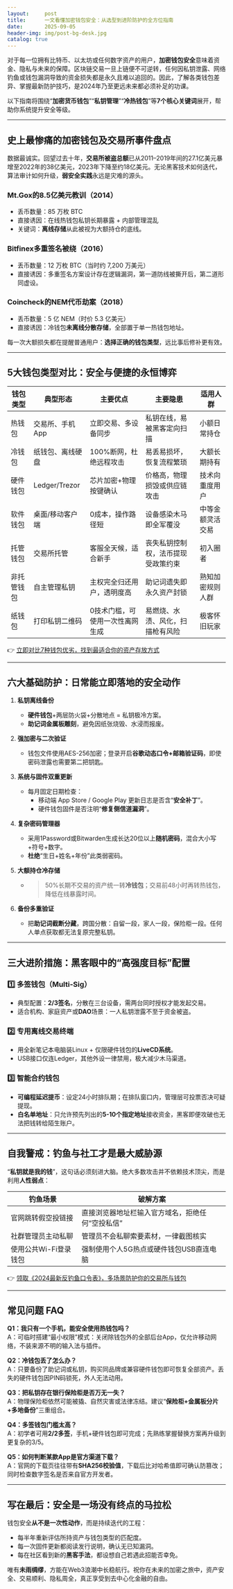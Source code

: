 ```yaml
---
layout:     post
title:      一文看懂加密钱包安全：从选型到进阶防护的全方位指南
date:       2025-09-05
header-img: img/post-bg-desk.jpg
catalog: true
---
```


对于每一位拥有比特币、以太坊或任何数字资产的用户，**加密钱包安全**意味着资金、隐私与未来的保障。区块链交易一旦上链便不可逆转，任何因私钥泄露、网络钓鱼或钱包漏洞导致的资金损失都是永久且难以追回的。因此，了解各类钱包差异、掌握最新防护技巧，是2024年乃至更远未来都必须补足的功课。

以下指南将围绕“**加密货币钱包**”“**私钥管理**”“**冷热钱包**”等**7个核心关键词**展开，帮助你系统提升安全等级。

---

## 史上最惨痛的加密钱包及交易所事件盘点

数据最诚实。回望过去十年，**交易所被盗总额**已从2011–2019年间的27.1亿美元暴增至2022年的38亿美元，2023年下降至约18亿美元。无论黑客技术如何迭代，算法审计如何升级，**弱安全实践**永远是灾难的源头。

### Mt.Gox的8.5亿美元教训（2014）
- 丢币数量：85 万枚 BTC
- 直接诱因：在线热钱包私钥长期暴露 + 内部管理混乱
- 关键词：**离线存储**从此被视为大额持仓的底线。

### Bitfinex多重签名被绕（2016）
- 丢币数量：12 万枚 BTC（当时约 7,200 万美元）
- 直接诱因：多重签名方案设计存在逻辑漏洞，第一道防线被撕开后，第二道形同虚设。

### Coincheck的NEM代币劫案（2018）
- 丢币数量：5 亿 NEM（时价 5.3 亿美元）
- 直接诱因：冷钱包**未离线分散存储**，全部置于单一热钱包地址。

每一次大额损失都在提醒普通用户：**选择正确的钱包类型**，远比事后修补更有效。

---

## 5大钱包类型对比：安全与便捷的永恒博弈

| 钱包类型   | 典型形态           | 主要优点                             | 主要隐患                               | 适用人群 |
| ---------- | ------------------ | ------------------------------------ | -------------------------------------- | -------- |
| 热钱包     | 交易所、手机App    | 立即交易、多设备同步                 | 私钥在线，易被黑客定向扫描             | 小额日常持仓 |
| 冷钱包     | 纸钱包、离线硬盘   | 100%断网，杜绝远程攻击               | 易丢易损坏，恢复流程繁琐               | 大额长期持有 |
| 硬件钱包   | Ledger/Trezor      | 芯片加密+物理按键确认                | 价格高，物理损毁或供应链攻击           | 技术向重度用户 |
| 软件钱包   | 桌面/移动客户端    | 0成本，操作路径短                    | 设备感染木马即全军覆没                 | 中等金额灵活交易 |
| 托管钱包   | 交易所托管         | 客服全天候，适合新手                 | 丧失私钥控制权，法币提现受政策约束     | 初入圈者 |
| 非托管钱包 | 自主管理私钥       | 主权完全归还用户，透明度高           | 助记词遗失即永久资产封锁               | 熟知加密规则人群 |
| 纸钱包     | 打印私钥二维码     | 0技术门槛，可使用一次性离网生成      | 易燃烧、水渍、风化，扫描枪有风险       | 极客怀旧玩家 |

👉 [立即对比7种钱包优劣，找到最适合你的资产存放方式](https://okxdog.com/)

---

## 六大基础防护：日常能立即落地的安全动作

1. **私钥离线备份**  
   - **硬件钱包**+两层防火袋+分散地点 = 私钥极冷方案。  
   - **助记词金属板雕刻**，避免因纸张烧毁、水浸而报废。

2. **强加密与二次验证**  
   - 钱包文件使用AES-256加密；登录开启**谷歌动态口令+邮箱验证码**，即使密码泄露也需要第二把钥匙。

3. **系统与固件双重更新**  
   - 每月固定日期检查：  
     - 移动端 App Store / Google Play 更新日志是否含“**安全补丁**”。  
     - 硬件钱包固件是否注明“**修复侧信道漏洞**”。

4. **复杂密码管理器**  
   - 采用1Password或Bitwarden生成长达20位以上**随机密码**，混合大小写+符号+数字。  
   - **杜绝**“生日+姓名+年份”此类弱密码。

5. **大额持仓冷存储**  
   - >50%长期不交易的资产统一转**冷钱包**；交易前48小时再转热钱包，降低在线暴露时间。

6. **备份多重验证**  
   - 把**助记词截断分藏**，跨国分散：自留一段，家人一段，保险柜一段。任何人单点获取都无法复原完整私钥。

---

## 三大进阶措施：黑客眼中的“高强度目标”配置

### 1️⃣ 多签钱包（Multi-Sig）
- 典型配置：**2/3签名**，分散在三台设备，需两台同时授权才能发起交易。  
- 适合机构、家庭资产或**DAO**场景：一人私钥泄露不至于资金被盗。

### 2️⃣ 专用离线交易终端
- 用全新笔记本电脑装Linux + 仅限硬件钱包的**LiveCD系统**。  
- USB接口仅连Ledger，其他外设一律禁用，极大减少木马渠道。

### 3️⃣ 智能合约钱包
- **可编程延迟提币**：设定24小时排队期；在排队窗口内，管理层可投票否决可疑提现。  
- **白名单地址**：只允许预先列出的**5-10个指定地址**接收资金，黑客即便攻破也无法把钱转给陌生账户。

---

## 自我警戒：钓鱼与社工才是最大威胁源

“**私钥就是我的钱**”，这句话必须刻进大脑。绝大多数攻击并不依赖技术顶尖，而是利用**人性弱点**：

| 钓鱼场景             | 破解方案                                       |
| -------------------- | ---------------------------------------------- |
| 官网跳转假空投链接   | 直接浏览器地址栏输入官方域名，拒绝任何“空投私信” |
| 社群管理员主动私聊   | 管理员不会私聊索要素材，一律截图核实           |
| 使用公共Wi-Fi登录钱包 | 强制使用个人5G热点或硬件钱包USB直连电脑        |

👉 [领取《2024最新反钓鱼口令表》，多场景防护你的交易所与钱包](https://okxdog.com/)

---

## 常见问题 FAQ

**Q1：我只有一个手机，能安全使用热钱包吗？**  
A：可临时搭建“最小权限”模式：关闭除钱包外的全部后台App，仅允许移动网络，不装来源不明的输入法与插件。

**Q2：冷钱包丢了怎么办？**  
A：只要备份了助记词或私钥，购买同品牌或兼容硬件钱包即可恢复全部资产。丢失的硬件钱包因PIN码锁死，外人无法动用。

**Q3：把私钥存在银行保险柜是否万无一失？**  
A：物理保险柜依然可能被撬、自然灾害或法律冻结。建议“**保险柜+金属板分片+多地备份**”三重组合。

**Q4：多签钱包门槛太高？**  
A：初学者可用**2/2多签**，手机+硬件钱包即可完成；先熟练掌握替换方案再升级到更复杂的3/5。

**Q5：如何判断某款App是官方渠道下载？**  
A：官网的下载页往往带有**SHA256校验值**，下载后比对哈希值即可确认防篡改；同时检查数字签名是否来自官方开发者。

---

## 写在最后：安全是一场没有终点的马拉松

钱包安全**从不是一次性动作**，而是持续迭代的工程：  
- 每半年重新评估所持资产与钱包类型的匹配度。  
- 每一次固件更新都阅读发行说明，确认无已知漏洞。  
- 每在社区看到新的**黑客手法**，都设想自己若遇此招能否幸免。

唯有**未雨绸缪**，方能在Web3浪潮中长稳航行。祝你在未来的加密之旅中，资产安全、交易顺利、隐私周全，真正享受到去中心化金融的自由。